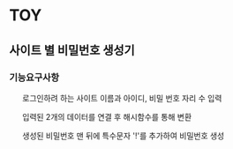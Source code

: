 <h1> TOY </h1>
<h2> 사이트 별 비밀번호 생성기 </h2>

  <p>
  <h3>기능요구사항</h3>
  <ol>로그인하려 하는 사이트 이름과 아이디, 비밀 번호 자리 수 입력</ol>
  <ol>입력된 2개의 데이터를 연결 후 해시함수를 통해 변환</ol>
  <ol>생성된 비밀번호 맨 뒤에 특수문자 '!'를 추가하여 비밀번호 생성</ol> 
  <p>
